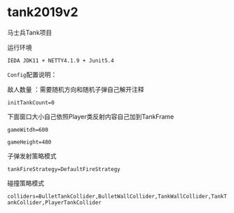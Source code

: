 # tank2019v2

马士兵Tank项目

运行环境

`IEDA JDK11 + NETTY4.1.9 + Junit5.4`


`Config`配置说明：

敌人数量 ：需要随机方向和随机子弹自己解开注释   

`initTankCount=0`     

下面窗口大小自己依照Player类反射内容自己加到TankFrame

`gameWitdh=600 ` 

`gameHeight=480`

子弹发射策略模式

`tankFireStrategy=DefaultFireStrategy`

碰撞策略模式

`colliders=BulletTankCollider,BulletWallCollider,TankWallCollider,TankTankCollider,PlayerTankCollider`  
